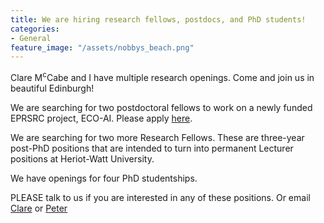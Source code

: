```yaml
---
title: We are hiring research fellows, postdocs, and PhD students!
categories:
- General
feature_image: "/assets/nobbys_beach.png"
---
```


Clare M<sup>c</sup>Cabe and I have multiple research openings. Come and join us in beautiful
Edinburgh!

We are searching for two postdoctoral fellows to work on a newly funded EPRSRC project,
ECO-AI. Please apply 
[here](https://enzj.fa.em3.oraclecloud.com/hcmUI/CandidateExperience/en/sites/CX/job/2954/?utm_medium=jobshare).

We are searching for two more Research Fellows.  These are three-year post-PhD positions 
that are intended to turn into permanent Lecturer positions at Heriot-Watt University. 

We have openings for four PhD studentships.

PLEASE talk to us if you are interested in any of these positions. Or email
 <a href="mailto:c.mccabe@hw.ac.uk">Clare</a> or <a href="mailto:P.Cummings@hw.ac.uk">Peter</a>